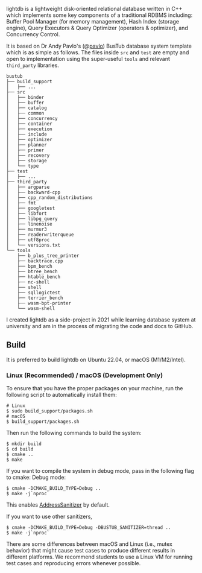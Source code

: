 lightdb is a lightweight disk-oriented relational database written in C++ which implements some key components of a traditional RDBMS including: Buffer Pool Manager (for memory management), Hash Index (storage engine), Query Executors & Query Optimizer (operators & optimizer), and Concurrency Control.

It is based on Dr Andy Pavlo's (@[pavlo](https://www.cs.cmu.edu/~pavlo/)) BusTub database system template which is as simple as follows. The files inside `src` and `test` are empty and open to implementation using the super-useful `tools` and relevant `third_party` libraries.

```
bustub
├── build_support
│   ├── ...
├── src
│   ├── binder
│   ├── buffer
│   ├── catalog
│   ├── common
│   ├── concurrency
│   ├── container
│   ├── execution
│   ├── include
│   ├── optimizer
│   ├── planner
│   ├── primer
│   ├── recovery
│   ├── storage
│   └── type
├── test
│   ├── ...
├── third_party
│   ├── argparse
│   ├── backward-cpp
│   ├── cpp_random_distributions
│   ├── fmt
│   ├── googletest
│   ├── libfort
│   ├── libpg_query
│   ├── linenoise
│   ├── murmur3
│   ├── readerwriterqueue
│   ├── utf8proc
│   └── versions.txt
└── tools
    ├── b_plus_tree_printer
    ├── backtrace.cpp
    ├── bpm_bench
    ├── btree_bench
    ├── htable_bench
    ├── nc-shell
    ├── shell
    ├── sqllogictest
    ├── terrier_bench
    ├── wasm-bpt-printer
    └── wasm-shell
```

I created lightdb as a side-project in 2021 while learning database system at university and am in the process of migrating the code and docs to GitHub.

## Build

It is preferred to build lightdb on Ubuntu 22.04, or macOS (M1/M2/Intel).

### Linux (Recommended) / macOS (Development Only)

To ensure that you have the proper packages on your machine, run the following script to automatically install them:

```
# Linux
$ sudo build_support/packages.sh
# macOS
$ build_support/packages.sh
```

Then run the following commands to build the system:

```
$ mkdir build
$ cd build
$ cmake ..
$ make
```

If you want to compile the system in debug mode, pass in the following flag to cmake:
Debug mode:

```
$ cmake -DCMAKE_BUILD_TYPE=Debug ..
$ make -j`nproc`
```
This enables [AddressSanitizer](https://github.com/google/sanitizers) by default.

If you want to use other sanitizers,

```
$ cmake -DCMAKE_BUILD_TYPE=Debug -DBUSTUB_SANITIZER=thread ..
$ make -j`nproc`
```

There are some differences between macOS and Linux (i.e., mutex behavior) that might cause test cases
to produce different results in different platforms. We recommend students to use a Linux VM for running
test cases and reproducing errors whenever possible.
